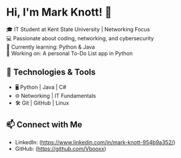 # Hi, I'm Mark Knott! 👋

🎓 IT Student at Kent State University | Networking Focus  
💻 Passionate about coding, networking, and cybersecurity  
🌱 Currently learning: Python & Java  
🚀 Working on: A personal To-Do List app in Python  

## 🔧 Technologies & Tools
- 🖥️ Python | Java | C#  
- 🌐 Networking | IT Fundamentals  
- 🛠️ Git | GitHub | Linux  

## 📫 Connect with Me
- LinkedIn: (https://www.linkedin.com/in/mark-knott-954b9a352/)
- GitHub: (https://github.com/Vbooxx)

